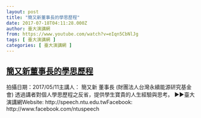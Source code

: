 ```yaml
---
layout: post
title: "簡又新董事長的學思歷程"
date: 2017-07-18T04:11:28.000Z
author: 臺大演講網
from: https://www.youtube.com/watch?v=eIqn5CbNlJg
tags: [ 臺大演講網 ]
categories: [ 臺大演講網 ]
---
```

<!--1500351088000-->
[簡又新董事長的學思歷程](https://www.youtube.com/watch?v=eIqn5CbNlJg)
------

<div>
拍攝日期：2017/05/11主講人： 簡又新 董事長 (財團法人台灣永續能源研究基金會) 透過講者對個人學思歷程之反省，提供學生寶貴的人生經驗與思考。 ►►臺大演講網Website: http://speech.ntu.edu.twFacebook: http://www.facebook.com/ntuspeech
</div>
